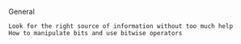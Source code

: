 General

    Look for the right source of information without too much help
    How to manipulate bits and use bitwise operators
